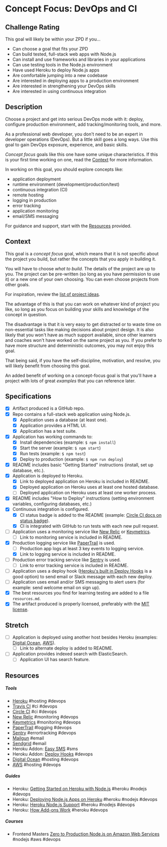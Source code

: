 # Concept Focus: DevOps and CI

## Challenge Rating

This goal will likely be within your ZPD if you...

- Can choose a goal that fits your ZPD
- Can build tested, full-stack web apps with Node.js
- Can install and use frameworks and libraries in your applications
- Can use testing tools in the Node.js environment
- Have used Heroku to deploy Node.js apps
- Are comfortable jumping into a new codebase
- Are interested in deploying apps to a production environment
- Are interested in strengthening your DevOps skills
- Are interested in using continuous integration

## Description

Choose a project and get into serious DevOps mode with it: deploy, configure production environment, add tracking/monitoring tools, and more.

As a professional web developer, you don't need to be an expert in developer operations (DevOps). But a little skill goes a long ways. Use this goal to gain DevOps exposure, experience, and basic skills.

_Concept focus_ goals like this one have some unique characteristics. If this is your first time working on one, read the [Context](#context) for more information.

In working on this goal, you should explore concepts like:

- application deployment
- runtime environment (development/production/test)
- continuous integration (CI)
- remote hosting
- logging in production
- error tracking
- application monitoring
- email/SMS messaging

For guidance and support, start with the [Resources](#resources) provided.

## Context

This goal is a _concept focus_ goal, which means that it is not specific about the project you build, but rather the concepts that you apply in building it.

You will have to choose _what to build_. The details of the project are up to you. The project can be pre-written (so long as you have permission to use it) or a new one of your own choosing. You can even choose projects from other goals.

For inspiration, review the [list of project ideas](http://jsdev.learnersguild.org/project-ideas.html).

The advantage of this is that you can work on whatever kind of project you like, so long as you focus on building your skills and knowledge of the concept in question.

The disadvantage is that it is very easy to get distracted or to waste time on non-essential tasks like making decisions about project design. It is also likely that you won't have as much support available, since other learners and coaches won't have worked on the same project as you. If you prefer to have more structure and deterministic outcomes, you may not enjoy this goal.

That being said, if you have the self-discipline, motivation, and resolve, you will likely benefit from choosing this goal.

An added benefit of working on a concept-focus goal is that you'll have a project with lots of great _examples_ that you can reference later.

## Specifications

- [x] Artifact produced is a GitHub repo.
- [x] Repo contains a full-stack web application using Node.js.
  - [x] Application uses a database (at least one).
  - [x] Application provides a HTML UI.
  - [x] Application has a test suite.
- [x] Application has working commands to:
  - [x] Install dependencies (example: `$ npm install`)
  - [x] Start the server (example: `$ npm start`)
  - [x] Run tests (example: `$ npm test`)
  - [x] Deploy to production (example: `$ npm run deploy`)
- [x] README includes basic "Getting Started" instructions (install, set up database, etc.).
- [x] Application is deployed to Heroku.
  - [x] Link to deployed application on Heroku is included in README.
  - [x] Deployed application on Heroku uses at least one hosted database.
  - [ ] Deployed application on Heroku uses at least one worker process.
- [x] README includes "How to Deploy" instructions (setting environment variables, configuring databases, etc.)
- [x] Continuous integration is configured.
  - [x] CI status badge is added to the README (example: [Circle CI docs on status badge](https://circleci.com/docs/1.0/status-badges/)).
  - [x] CI is integrated with GitHub to run tests with each new pull request.
- [ ] Application uses a monitoring service like [New Relic](https://newrelic.com/) or [Keymetrics](https://keymetrics.io/).
  - [ ] Link to monitoring service is included in README.
- [x] Production logging service like [PaperTrail](https://papertrailapp.com/) is used.
  - [ ] Production app logs at least 3 key events to logging service.
  - [x] Link to logging service is included in README.
- [ ] Production error tracking service like [Sentry](https://sentry.io/welcome/) is used.
  - [ ] Link to error tracking service is included in README.
- [ ] Application uses a deploy hook ([Heroku's built in Deploy Hooks](https://elements.heroku.com/addons/deployhooks) is a good option) to send email or Slack message with each new deploy.
- [ ] Application uses email and/or SMS messaging to alert users (for example: send welcome email on sign up).
- [x] The best resources you find for learning testing are added to a file `resources.md`.
- [x] The artifact produced is properly licensed, preferably with the [MIT license][mit-license].

## Stretch

- [ ] Application is deployed using another host besides Heroku (examples: [Digital Ocean](https://www.digitalocean.com/), [AWS](https://aws.amazon.com/)).
  - [ ] Link to alternate deploy is added to README.
- [ ] Application provides indexed search with ElasticSearch.
  - [ ] Application UI has search feature.

## Resources

##### Tools

- [Heroku](https://www.heroku.com/) #hosting #devops
- [Travis CI](https://travis-ci.org/) #ci #devops
- [Circle CI](https://circleci.com) #ci #devops
- [New Relic](https://newrelic.com/) #monitoring #devops
- [Keymetrics](https://keymetrics.io/) #monitoring #devops
- [PaperTrail](https://papertrailapp.com/) #logging #devops
- [Sentry](https://sentry.io/welcome/) #errortracking #devops
- [Mailgun](https://www.mailgun.com/) #email
- [Sendgrid](https://sendgrid.com/) #email
- Heroku Addon: [Easy SMS](https://elements.heroku.com/addons/easysms) #sms
- Heroku Addon: [Deploy Hooks](https://elements.heroku.com/addons/deployhooks) #devops
- [Digital Ocean](https://www.digitalocean.com/) #hosting #devops
- [AWS](https://aws.amazon.com/) #hosting #devops

##### Guides

- Heroku: [Getting Started on Heroku with Node.js](https://devcenter.heroku.com/articles/getting-started-with-nodejs) #heroku #nodejs #devops
- Heroku: [Deploying Node.js Apps on Heroku](https://devcenter.heroku.com/articles/deploying-nodejs) #heroku #nodejs #devops
- Heroku: [Heroku Node.js Support](https://devcenter.heroku.com/articles/nodejs-support) #heroku #nodejs #devops
- Heroku: [How Add-ons Work](https://devcenter.heroku.com/articles/how-add-ons-work) #heroku #devops

##### Courses

- Frontend Masters [Zero to Production Node.js on Amazon Web Services](https://frontendmasters.com/courses/production-node-aws/) #nodejs #aws #devops

[mit-license]: https://opensource.org/licenses/MIT
